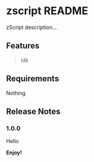 # zscript README

zScript description...

## Features

> Idk

## Requirements

Nothing


## Release Notes

### 1.0.0

Hello

**Enjoy!**
